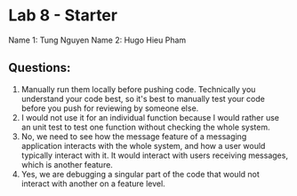 # Lab 8 - Starter
Name 1: Tung Nguyen
Name 2: Hugo Hieu Pham
## Questions:
1) Manually run them locally before pushing code. Technically you understand your code best, so it's best to manually test your code before you push for reviewing by someone else. 
2) I would not use it for an individual function because I would rather use an unit test to test one function without checking the whole system. 
3) No, we need to see how the message feature of a messaging application interacts with the whole system, and how a user would typically interact with it. It would interact with users receiving messages, which is another feature.
4) Yes, we are debugging a singular part of the code that would not interact with another on a feature level.
